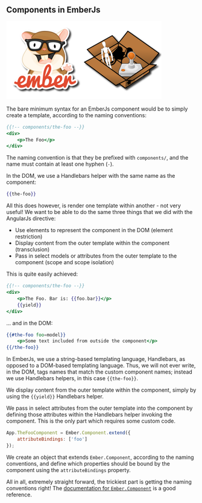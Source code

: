 ## Components in EmberJs

![Components in EmberJs](/images/emberjs-component.png)

The bare minimum syntax for an EmberJs component would be to simply create a template,
according to the naming conventions:

```handlebars
{{!-- components/the-foo --}}
<div>
    <p>The Foo</p>
</div>
```

The naming convention is that they be prefixed with `components/`,
and the name must contain at least one hyphen (`-`).

In the DOM, we use a Handlebars helper with the same name as the component:

```handlebars
{{the-foo}}
```

All this does however, is render one template within another - not very useful!
We want to be able to do the same three things that we did with the AngularJs directive:

- Use elements to represent the component in the DOM (element restriction)
- Display content from the outer template within the component (transclusion)
- Pass in select models or attributes from the outer template to the component (scope and scope isolation)

This is quite easily achieved:

```handlebars
{{!-- components/the-foo --}}
<div>
    <p>The Foo. Bar is: {{foo.bar}}</p>
    {{yield}}
</div>
```

&hellip; and in the DOM:

```handlebars
{{#the-foo foo=model}}
    <p>Some text included from outside the component</p>
{{/the-foo}}
```

In EmberJs, we use a string-based templating language, Handlebars,
as opposed to a DOM-based templating language.
Thus, we will not ever write, in the DOM,
tags names that match the custom component names;
instead we use Handlebars helpers, in this case `{{the-foo}}`.

We display content from the outer template within the component,
simply by using the `{{yield}}` Handlebars helper.

We pass in select attributes from the outer template into the component by
defining those attributes within the Handlebars helper invoking the component.
This is the only part which requires some custom code.

```javascript
App.TheFooComponent = Ember.Component.extend({
    attributeBindings: ['foo']
});
```

We create an object that extends `Ember.Component`,
according to the naming conventions,
and define which properties should be bound by the component
using the `attributeBindings` property.

All in all, extremely straight forward,
the trickiest part is getting the naming conventions right!
The [documentation for `Ember.Component`](http://emberjs.com/api/classes/Ember.Component.html)
is a good reference.

